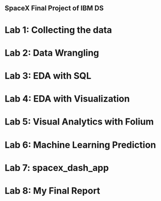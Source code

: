 ## SpaceX Final Project of IBM DS
# Lab 1: Collecting the data
# Lab 2: Data Wrangling
# Lab 3: EDA with SQL
# Lab 4: EDA with Visualization
# Lab 5: Visual Analytics with Folium
# Lab 6: Machine Learning Prediction
# Lab 7: spacex_dash_app
# Lab 8: My Final Report 

